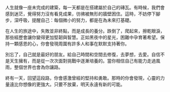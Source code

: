 人生就像一座未完成的建築，每一天都是在搭建屬於自己的磚瓦。有時候，我們會感到迷茫，覺得努力沒有看見成果，彷彿被無形的牆壁困住。這時，不妨停下腳步，深呼吸，提醒自己：每個微小的努力，都是在為未來打基礎。

在人生的旅途中，失敗並非終點，而是成長的養分。跌倒了，爬起來，擦乾眼淚，那些經歷會讓你變得更加堅韌與智慧。正如黑夜中的星光，困難中孕育著希望。保持一顆感恩的心，你會發現周圍有許多人和事在默默支持著你。

別忘了，自己就是最好的朋友。給自己時間和空間去修復，去夢想，去愛。自信不是天生擁有，而是從一次次面對挑戰中逐漸培養的。當你相信自己有能力走過風雨，整個世界也會為你讓路。

終有一天，回望這段路，你會感激曾經的堅持和勇敢。那時的你會發現，心靈的力量遠比你想像的更強大。只要不放棄，明天永遠有新的可能。